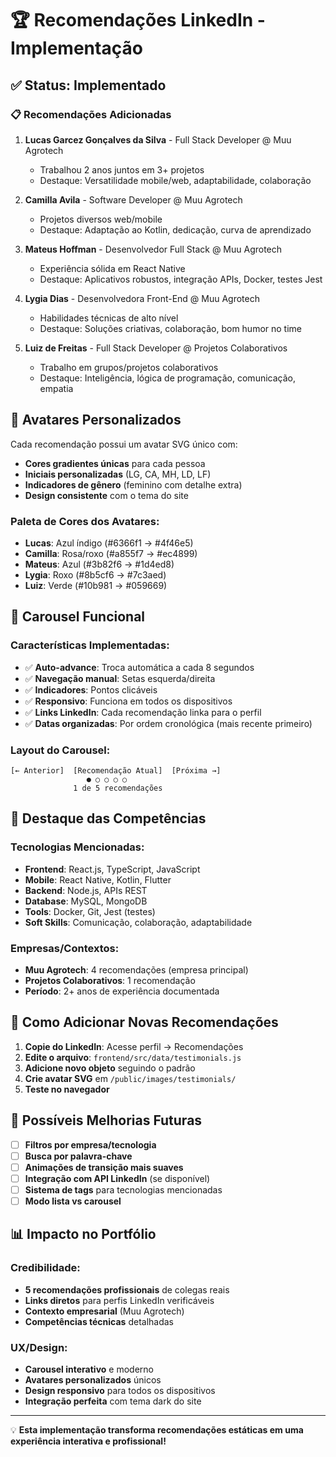 # 🏆 Recomendações LinkedIn - Implementação

## ✅ Status: Implementado

### 📋 Recomendações Adicionadas

1. **Lucas Garcez Gonçalves da Silva** - Full Stack Developer @ Muu Agrotech
   - Trabalhou 2 anos juntos em 3+ projetos
   - Destaque: Versatilidade mobile/web, adaptabilidade, colaboração

2. **Camilla Avila** - Software Developer @ Muu Agrotech
   - Projetos diversos web/mobile
   - Destaque: Adaptação ao Kotlin, dedicação, curva de aprendizado

3. **Mateus Hoffman** - Desenvolvedor Full Stack @ Muu Agrotech
   - Experiência sólida em React Native
   - Destaque: Aplicativos robustos, integração APIs, Docker, testes Jest

4. **Lygia Dias** - Desenvolvedora Front-End @ Muu Agrotech
   - Habilidades técnicas de alto nível
   - Destaque: Soluções criativas, colaboração, bom humor no time

5. **Luiz de Freitas** - Full Stack Developer @ Projetos Colaborativos
   - Trabalho em grupos/projetos colaborativos
   - Destaque: Inteligência, lógica de programação, comunicação, empatia

## 🎨 Avatares Personalizados

Cada recomendação possui um avatar SVG único com:
- **Cores gradientes únicas** para cada pessoa
- **Iniciais personalizadas** (LG, CA, MH, LD, LF)
- **Indicadores de gênero** (feminino com detalhe extra)
- **Design consistente** com o tema do site

### Paleta de Cores dos Avatares:
- **Lucas**: Azul índigo (#6366f1 → #4f46e5)
- **Camilla**: Rosa/roxo (#a855f7 → #ec4899)
- **Mateus**: Azul (#3b82f6 → #1d4ed8)
- **Lygia**: Roxo (#8b5cf6 → #7c3aed)
- **Luiz**: Verde (#10b981 → #059669)

## 🔄 Carousel Funcional

### Características Implementadas:
- ✅ **Auto-advance**: Troca automática a cada 8 segundos
- ✅ **Navegação manual**: Setas esquerda/direita
- ✅ **Indicadores**: Pontos clicáveis
- ✅ **Responsivo**: Funciona em todos os dispositivos
- ✅ **Links LinkedIn**: Cada recomendação linka para o perfil
- ✅ **Datas organizadas**: Por ordem cronológica (mais recente primeiro)

### Layout do Carousel:
```
[← Anterior]  [Recomendação Atual]  [Próxima →]
                 ● ○ ○ ○ ○
              1 de 5 recomendações
```

## 🌟 Destaque das Competências

### Tecnologias Mencionadas:
- **Frontend**: React.js, TypeScript, JavaScript
- **Mobile**: React Native, Kotlin, Flutter
- **Backend**: Node.js, APIs REST
- **Database**: MySQL, MongoDB
- **Tools**: Docker, Git, Jest (testes)
- **Soft Skills**: Comunicação, colaboração, adaptabilidade

### Empresas/Contextos:
- **Muu Agrotech**: 4 recomendações (empresa principal)
- **Projetos Colaborativos**: 1 recomendação
- **Período**: 2+ anos de experiência documentada

## 📱 Como Adicionar Novas Recomendações

1. **Copie do LinkedIn**: Acesse perfil → Recomendações
2. **Edite o arquivo**: `frontend/src/data/testimonials.js`
3. **Adicione novo objeto** seguindo o padrão
4. **Crie avatar SVG** em `/public/images/testimonials/`
5. **Teste no navegador**

## 🔮 Possíveis Melhorias Futuras

- [ ] **Filtros por empresa/tecnologia**
- [ ] **Busca por palavra-chave**
- [ ] **Animações de transição mais suaves**
- [ ] **Integração com API LinkedIn** (se disponível)
- [ ] **Sistema de tags** para tecnologias mencionadas
- [ ] **Modo lista vs carousel**

## 📊 Impacto no Portfólio

### Credibilidade:
- **5 recomendações profissionais** de colegas reais
- **Links diretos** para perfis LinkedIn verificáveis
- **Contexto empresarial** (Muu Agrotech)
- **Competências técnicas** detalhadas

### UX/Design:
- **Carousel interativo** e moderno
- **Avatares personalizados** únicos
- **Design responsivo** para todos os dispositivos
- **Integração perfeita** com tema dark do site

---

💡 **Esta implementação transforma recomendações estáticas em uma experiência interativa e profissional!**
